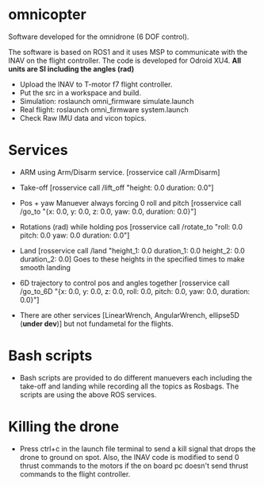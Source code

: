 # omnicopter
Software developed for the omnidrone (6 DOF control).

The software is based on ROS1 and it uses MSP to communicate with the INAV on the flight controller. The code is developed for Odroid XU4.
**All units are SI including the angles (rad)**

- Upload the INAV to T-motor f7 flight controller.
- Put the src in a workspace and build.
- Simulation: roslaunch omni_firmware simulate.launch
- Real flight: roslaunch omni_firmware system.launch
- Check Raw IMU data and vicon topics.

# Services 
- ARM using Arm/Disarm service. [rosservice call /ArmDisarm]
- Take-off [rosservice call /lift_off "height: 0.0 duration: 0.0"]
- Pos + yaw Manuever always forcing 0 roll and pitch [rosservice call /go_to "{x: 0.0, y: 0.0, z: 0.0, yaw: 0.0, duration: 0.0}"]
- Rotations (rad) while holding pos [rosservice call /rotate_to "roll: 0.0 pitch: 0.0 yaw: 0.0 duration: 0.0"]
- Land [rosservice call /land "height_1: 0.0 duration_1: 0.0 height_2: 0.0 duration_2: 0.0]
    Goes to these heights in the specified times to make smooth landing
- 6D trajectory to control pos and angles together [rosservice call /go_to_6D "{x: 0.0, y: 0.0, z: 0.0, roll: 0.0, pitch: 0.0, yaw: 0.0, duration: 0.0}"]

- There are other services [LinearWrench, AngularWrench, ellipse5D (**under dev**)] but not fundametal for the flights.

# Bash scripts
- Bash scripts are provided to do different manuevers each including the take-off and landing while recording all the topics as Rosbags. The scripts are using the above ROS services.

# Killing the drone
- Press ctrl+c in the launch file terminal to send a kill signal that drops the drone to ground on spot. Also, the INAV code is modified to send 0 thrust commands to the motors if the on board pc doesn't send thrust commands to the flight controller.

